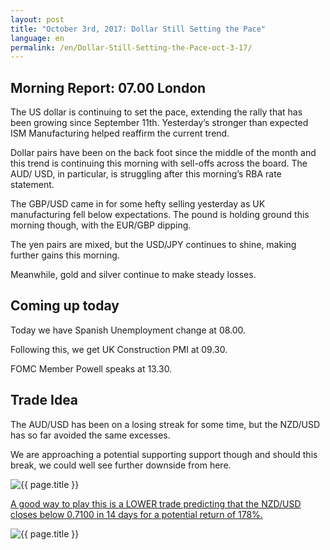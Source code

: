 ```yaml
---
layout: post
title: "October 3rd, 2017: Dollar Still Setting the Pace"
language: en
permalink: /en/Dollar-Still-Setting-the-Pace-oct-3-17/
---
```

## Morning Report: 07.00 London

The US dollar is continuing to set the pace, extending the rally that has been growing since September 11th. Yesterday’s stronger than expected ISM Manufacturing helped reaffirm the current trend. 

Dollar pairs have been on the back foot since the middle of the month and this trend is continuing this morning with sell-offs across the board. The AUD/ USD, in particular, is struggling after this morning’s RBA rate statement.

The GBP/USD came in for some hefty selling yesterday as UK manufacturing fell below expectations. The pound is holding ground this morning though, with the EUR/GBP dipping. 

The yen pairs are mixed, but the USD/JPY continues to shine, making further gains this morning. 

Meanwhile, gold and silver continue to make steady losses. 

## Coming up today 

Today we have Spanish Unemployment change at 08.00. 

Following this, we get UK Construction PMI at 09.30. 

FOMC Member Powell speaks at 13.30. 

## Trade Idea

The AUD/USD has been on a losing streak for some time, but the NZD/USD has so far avoided the same excesses. 

We are approaching a potential supporting support though and should this break, we could well see further downside from here.    
 
<img class="post-image" src="{{ site.url }}/images/oct/03-oct-17.png" alt="{{ page.title }}" title="{{ page.title }}">

<a href="%LINK%%?currency=GBP&market=forex&underlying=frxNZDUSD&formname=higherlower&duration_amount=14&duration_units=d&amount=10&amount_type=payout&expiry_type=duration&barrier=0.7100" target="_blank">A good way to play this is a LOWER trade predicting that the NZD/USD closes below 0.7100 in 14 days for a potential return of 178%.</a>

<img class="post-image" src="{{ site.url }}/images/oct/01-03-oct-17.png" alt="{{ page.title }}" title="{{ page.title }}">

